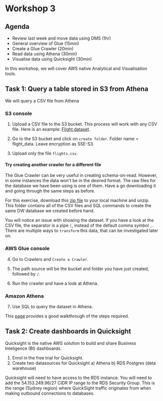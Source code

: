 # Workshop 3

## Agenda

- Review last week and move data using DMS (1hr)
- General overview of Glue (15min)
- Create a Glue Crawler (20min)
- Read data using Athena (30min)
- Visualise data using Quicksight (30min)

In this workshop, we will cover AWS native Analytical and Visualisation tools.

## Task 1: Query a table stored in S3 from Athena

We will query a CSV file from Athena

### S3 console
1) Upload a CSV file to the S3 bucket. This process will work with any CSV file. Here is an example: [Flight dataset](/files/flights.csv).

2) Go to the S3 bucket and click on `create folder`. Folder name = flight_data. Leave encryption as SSE-S3.

3) Upload only the file `flights.csv`.


#### Try creating another crawler for a different file
The Glue Crawler can be very useful in creating schema-on-read. However, in some instances the data won't be in the desired format. The raw files for the database we have been using is one of them. Have a go downloading it and going through the same steps as before.

For this exercise, download this [zip file](https://github.com/Microsoft/sql-server-samples/releases/download/adventureworks/AdventureWorksDW-data-warehouse-install-script.zip) to your local machine and unzip. This folder contains all of the CSV files and SQL commands to create the same DW database we created before hand.

You will notice an issue with showing the dataset. If you have a look at the CSV file, the separator is a pipe `|`, instead of the default comma symbol `,`. There are multiple ways to `transform` this data, that can be investigated later on. 


### AWS Glue console
4) Go to Crawlers and `Create a Crawler`.

5) The path source will be the bucket and folder you have just created, followed by `/`.

6) Run the crawler and have a look at Athena. 

### Amazon Athena
7) Use SQL to query the dataset in Athena.


This [page](https://awstip.com/querying-data-from-s3-using-aws-athena-18a41d061d94) provides a good walkthrough of the steps required.


## Task 2: Create dashboards in Quicksight

Quicksight is the native AWS solution to build and share Business Inteligence (BI) dashboards.

1) Enrol in the free trial for Quicksight.
2) Create two datasources for Quicksight
    a) Athena
    b) RDS Postgres (data warehouse)

Quicksight will need to have access to the RDS instance. You will need to add the 54.153.249.96/27 CIDR IP range to the RDS Security Group. This is the range (Sydney region) where QuickSight traffic originates from when making outbound connections to databases.




